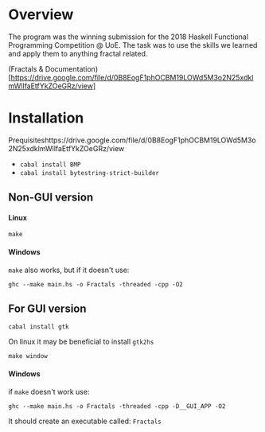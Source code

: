 # Overview
The program was the winning submission for the 2018 Haskell Functional Programming Competition @ UoE. The task was to use the skills we learned and apply them to anything fractal related.

(Fractals & Documentation)[https://drive.google.com/file/d/0B8EogF1phOCBM19LOWd5M3o2N25xdklmWllfaEtfYkZOeGRz/view]
# Installation
Prequisiteshttps://drive.google.com/file/d/0B8EogF1phOCBM19LOWd5M3o2N25xdklmWllfaEtfYkZOeGRz/view
* `cabal install BMP`
* `cabal install bytestring-strict-builder`

## Non-GUI version

#### Linux

	make

#### Windows

`make` also works, but if it doesn't use:

`ghc --make main.hs -o Fractals -threaded -cpp -O2`


## For GUI version

`cabal install gtk`

On linux it may be beneficial to install `gtk2hs`

`make window`

#### Windows

if `make` doesn't work use:

`ghc --make main.hs -o Fractals -threaded -cpp -D__GUI_APP -O2`

It should create an executable called: `Fractals`
